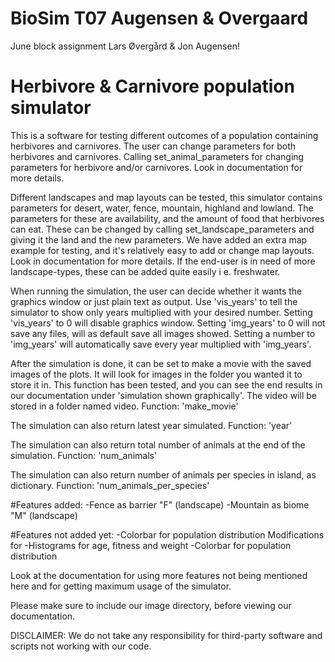 # BioSim T07 Augensen & Overgaard
June block assignment Lars Øvergård & Jon Augensen!


# Herbivore & Carnivore population simulator
This is a software for testing different outcomes of a population containing herbivores and 
carnivores.
The user can change parameters for both herbivores and carnivores.
Calling set_animal_parameters for changing 
parameters for herbivore and/or carnivores. Look in documentation for more details.

Different landscapes and map layouts can be tested, this simulator contains parameters for desert, 
water, fence, mountain, highland and lowland. The parameters for these are availability, and 
the amount of food that herbivores can eat. These can be changed by calling set_landscape_parameters
and giving it the land and the new parameters. We have added an extra map example for testing, and 
it's relatively easy to add or change map layouts. Look in documentation for more details.
If the end-user is in need of more landscape-types, these can be added quite easily i e. freshwater. 

When running the simulation, the user can decide whether it wants the graphics window or just 
plain text as output. Use 'vis_years' to tell the simulator to show only years multiplied 
with your desired number. Setting 'vis_years' to 0 will disable graphics window.
Setting 'img_years' to 0 will not save any files, will as default save all images showed.
Setting a number to 'img_years' will automatically save every year multiplied with 'img_years'.

After the simulation is done, it can be set to make a movie with the saved images of the plots.
It will look for images in the folder you wanted it to store it in.
This function has been tested, and you can see the end results in our documentation under 
'simulation shown graphically'.
The video will be stored in a folder named video.
Function: 'make_movie'

The simulation can also return latest year simulated. 
Function: 'year'

The simulation can also return total number of animals at the end of the simulation. 
Function: 'num_animals'

The simulation can also return number of animals per species in island, as dictionary. 
Function: 'num_animals_per_species'


#Features added:
-Fence as barrier "F" (landscape)
-Mountain as biome "M" (landscape)

#Features not added yet:
-Colorbar for population distribution
Modifications for
    -Histograms for age, fitness and weight
    -Colorbar for population distribution


Look at the documentation for using more features not being mentioned here and for getting 
maximum usage of the simulator.

Please make sure to include our image directory, before viewing our documentation.

DISCLAIMER: We do not take any responsibility for third-party software and scripts not working 
with our code.
